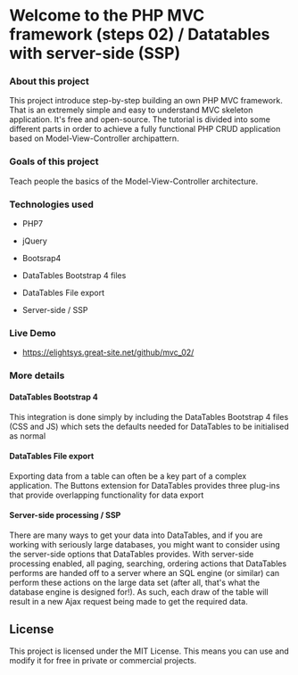 # Welcome to the PHP MVC framework (steps 02) / Datatables with server-side (SSP)

### About this project
 This project introduce step-by-step building an own PHP MVC framework.
 That is an extremely simple and easy to understand MVC skeleton application. It's free and open-source.
 The tutorial is divided into some different parts in order to achieve a fully functional PHP CRUD application based  on Model-View-Controller archipattern.

### Goals of this project
 Teach people the basics of the Model-View-Controller architecture.

### Technologies used

- PHP7
- jQuery
- Bootsrap4

- DataTables Bootstrap 4 files
- DataTables File export
- Server-side / SSP

### Live Demo
- https://elightsys.great-site.net/github/mvc_02/

### More details

#### DataTables Bootstrap 4
This integration is done simply by including the DataTables Bootstrap 4 files (CSS and JS) which sets the defaults needed for DataTables to be initialised as normal

#### DataTables File export
Exporting data from a table can often be a key part of a complex application. The Buttons extension for DataTables provides three plug-ins that provide overlapping functionality for data export

#### Server-side processing / SSP
There are many ways to get your data into DataTables, and if you are working with seriously large databases, you might want to consider using the server-side options that DataTables provides. With server-side processing enabled, all paging, searching, ordering actions that DataTables performs are handed off to a server where an SQL engine (or similar) can perform these actions on the large data set (after all, that's what the database engine is designed for!). As such, each draw of the table will result in a new Ajax request being made to get the required data.

License
----
This project is licensed under the MIT License. This means you can use and modify it for free in private or commercial projects.
